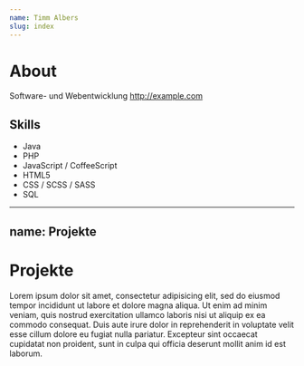 ```yaml
---
name: Timm Albers
slug: index
---
```


# About
Software- und Webentwicklung
http://example.com

## Skills
- Java
- PHP
- JavaScript / CoffeeScript
- HTML5
- CSS / SCSS / SASS
- SQL

---
name: Projekte
---

# Projekte

Lorem ipsum dolor sit amet, consectetur adipisicing elit, sed do eiusmod tempor incididunt ut labore et dolore magna aliqua. Ut enim ad minim veniam, quis nostrud exercitation ullamco laboris nisi ut aliquip ex ea commodo consequat. Duis aute irure dolor in reprehenderit in voluptate velit esse cillum dolore eu fugiat nulla pariatur. Excepteur sint occaecat cupidatat non proident, sunt in culpa qui officia deserunt mollit anim id est laborum.